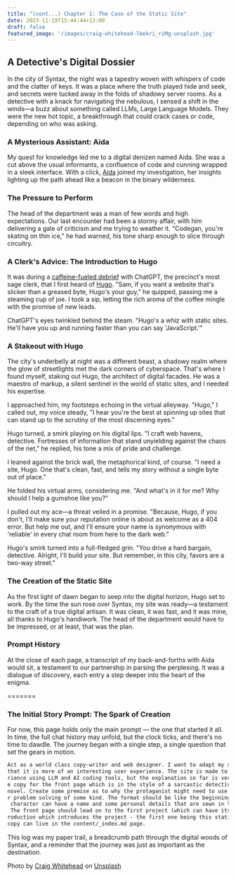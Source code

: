 ```yaml
---
title: "(cont...) Chapter 1: The Case of the Static Site"
date: 2023-11-19T15:44:44+13:00
draft: false
featured_image: '/images/craig-whitehead-lbekri_riMg-unsplash.jpg'
---
```



## A Detective's Digital Dossier

In the city of Syntax, the night was a tapestry woven with whispers of code and the clatter of keys. It was a place where the truth played hide and seek, and secrets were tucked away in the folds of shadowy server rooms. As a detective with a knack for navigating the nebulous, I sensed a shift in the winds—a buzz about something called LLMs, Large Language Models. They were the new hot topic, a breakthrough that could crack cases or code, depending on who was asking.

### A Mysterious Assistant: Aida

My quest for knowledge led me to a digital denizen named Aida. She was a cut above the usual informants, a confluence of code and cunning wrapped in a sleek interface. With a click, 
[Aida](https://github.com/paul-gauthier/aider) joined my investigation, her insights lighting up the path ahead like a beacon in the binary wilderness.


### The Pressure to Perform

The head of the department was a man of few words and high expectations. Our last encounter had been a stormy affair, with him delivering a gale of criticism and me trying to weather it. "Codegan, you're skating on thin ice," he had warned, his tone sharp enough to slice through circuitry.

### A Clerk's Advice: The Introduction to Hugo

It was during a [caffeine-fueled debrief](https://chat.openai.com/share/d1453269-2337-4647-95dc-86c1ffb96261) with ChatGPT, the precinct's most sage clerk, that I first heard of [Hugo](https://gohugo.io/). "Sam, if you want a website that's slicker than a greased byte, Hugo's your guy," he quipped, passing me a steaming cup of joe. I took a sip, letting the rich aroma of the coffee mingle with the promise of new leads.

ChatGPT's eyes twinkled behind the steam. "Hugo's a whiz with static sites. He'll have you up and running faster than you can say 'JavaScript.'"

### A Stakeout with Hugo

The city's underbelly at night was a different beast, a shadowy realm where the glow of streetlights met the dark corners of cyberspace. That's where I found myself, staking out Hugo, the architect of digital facades. He was a maestro of markup, a silent sentinel in the world of static sites, and I needed his expertise.

I approached him, my footsteps echoing in the virtual alleyway. "Hugo," I called out, my voice steady, "I hear you're the best at spinning up sites that can stand up to the scrutiny of the most discerning eyes."

Hugo turned, a smirk playing on his digital lips. "I craft web havens, detective. Fortresses of information that stand unyielding against the chaos of the net," he replied, his tone a mix of pride and challenge.

I leaned against the brick wall, the metaphorical kind, of course. "I need a site, Hugo. One that's clean, fast, and tells my story without a single byte out of place."

He folded his virtual arms, considering me. "And what's in it for me? Why should I help a gumshoe like you?"

I pulled out my ace—a threat veiled in a promise. "Because, Hugo, if you don't, I'll make sure your reputation online is about as welcome as a 404 error. But help me out, and I'll ensure your name is synonymous with 'reliable' in every chat room from here to the dark web."

Hugo's smirk turned into a full-fledged grin. "You drive a hard bargain, detective. Alright, I'll build your site. But remember, in this city, favors are a two-way street."

### The Creation of the Static Site

As the first light of dawn began to seep into the digital horizon, Hugo set to work. By the time the sun rose over Syntax, my site was ready—a testament to the craft of a true digital artisan. It was clean, it was fast, and it was mine, all thanks to Hugo's handiwork. The head of the department would have to be impressed, or at least, that was the plan.

### Prompt History

At the close of each page, a transcript of my back-and-forths with Aida would sit, a testament to our partnership in parsing the perplexing. It was a dialogue of discovery, each entry a step deeper into the heart of the enigma.

=======

### The Initial Story Prompt: The Spark of Creation

For now, this page holds only the main prompt — the one that started it all. In time, the full chat history may unfold, but the clock ticks, and there's no time to dawdle. The journey began with a single step, a single question that set the gears in motion.

```markdown
Act as a world class copy-writer and web designer. I want to adapt my static site so 
that it is more of an interesting user experience. The site is made to document my expe
rience using LLM and AI coding tools, but the explanation so far is very dry. Write som
e copy for the front page which is in the style of a sarcastic detective in a noir-ish 
novel. Create some premise as to why the protaganist might need to use LLMs, a quest fo
r problem solving of some kind. The format should be like the beginning of a novel. The
 character can have a name and some personal details that are sewn in to the narrative.
 The front page should lead on to the first project (which can have its own written int
roduction which introduces the project - the first one being this static website). The 
copy can live in the content/_index.md page. 
```

This log was my paper trail, a breadcrumb path through the digital woods of Syntax, and a reminder that the journey was just as important as the destination.


Photo by [Craig Whitehead](https://unsplash.com/@sixstreetunder?utm_content=creditCopyText&utm_medium=referral&utm_source=unsplash) on [Unsplash](https://unsplash.com/photos/silhouette-photo-of-a-man-with-hat-standing-near-concrete-building-at-daytime-lbekri_riMg?utm_content=creditCopyText&utm_medium=referral&utm_source=unsplash)
  